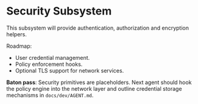 # Security Subsystem

This subsystem will provide authentication, authorization and encryption helpers.

Roadmap:

- User credential management.
- Policy enforcement hooks.
- Optional TLS support for network services.

**Baton pass**: Security primitives are placeholders. Next agent should hook
the policy engine into the network layer and outline credential storage
mechanisms in `docs/dev/AGENT.md`.
